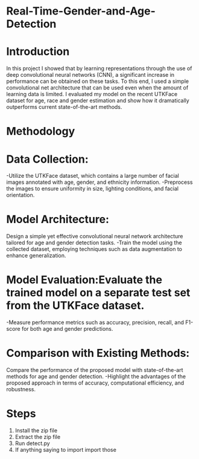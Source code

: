 # Real-Time-Gender-and-Age-Detection
# Introduction

In this project I showed that by learning representations through the use of deep convolutional neural networks (CNN), a significant increase in performance can be obtained on these tasks. To this end, I used a simple convolutional net architecture that can be used even when the amount of learning data is limited. I evaluated my model on the recent UTKFace dataset for age, race and gender estimation and show how it dramatically outperforms current state-of-the-art methods.

# Methodology
# Data Collection:
-Utilize the UTKFace dataset, which contains a large number of facial images annotated with age, gender, and ethnicity information.
-Preprocess the images to ensure uniformity in size, lighting conditions, and facial orientation.
# Model Architecture:
Design a simple yet effective convolutional neural network architecture tailored for age and gender detection tasks.
-Train the model using the collected dataset, employing techniques such as data augmentation to enhance generalization.
# Model Evaluation:Evaluate the trained model on a separate test set from the UTKFace dataset.
-Measure performance metrics such as accuracy, precision, recall, and F1-score for both age and gender predictions.
# Comparison with Existing Methods:
Compare the performance of the proposed model with state-of-the-art methods for age and gender detection.
-Highlight the advantages of the proposed approach in terms of accuracy, computational efficiency, and robustness.

# Steps
1. Install the zip file
2. Extract the zip file
3. Run detect.py
4. If anything saying to import import those


